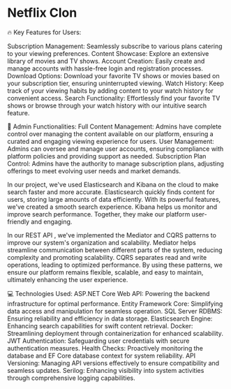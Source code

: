 # Netflix Clon

🔥 Key Features for Users:

Subscription Management: Seamlessly subscribe to various plans catering to your viewing preferences.
Content Showcase: Explore an extensive library of movies and TV shows.
Account Creation: Easily create and manage accounts with hassle-free login and registration processes.
Download Options: Download your favorite TV shows or movies based on your subscription tier, ensuring uninterrupted viewing.
Watch History: Keep track of your viewing habits by adding content to your watch history for convenient access.
Search Functionality: Effortlessly find your favorite TV shows or browse through your watch history with our intuitive search feature.

🔑 Admin Functionalities:
Full Content Management: Admins have complete control over managing the content available on our platform, ensuring a curated and engaging viewing experience for users.
User Management: Admins can oversee and manage user accounts, ensuring compliance with platform policies and providing support as needed.
Subscription Plan Control: Admins have the authority to manage subscription plans, adjusting offerings to meet evolving user needs and market demands.

In our project, we've used Elasticsearch and Kibana on the cloud to make search faster and more accurate. Elasticsearch quickly finds content for users, storing large amounts of data efficiently. With its powerful features, we've created a smooth search experience. Kibana helps us monitor and improve search performance. Together, they make our platform user-friendly and engaging.

In our REST API , we've implemented the Mediator and CQRS patterns to improve our system's organization and scalability. Mediator helps streamline communication between different parts of the system, reducing complexity and promoting scalability. CQRS separates read and write operations, leading to optimized performance. By using these patterns, we ensure our platform remains flexible, scalable, and easy to maintain, ultimately enhancing the user experience.

💻 Technologies Used:
ASP.NET Core Web API: Powering the backend infrastructure for optimal performance.
Entity Framework Core: Simplifying data access and manipulation for seamless operation.
SQL Server RDBMS: Ensuring reliability and efficiency in data storage.
Elasticsearch Engine: Enhancing search capabilities for swift content retrieval.
Docker: Streamlining deployment through containerization for enhanced scalability.
JWT Authentication: Safeguarding user credentials with secure authentication measures.
Health Checks: Proactively monitoring the database and EF Core database context for system reliability.
API Versioning: Managing API versions effectively to ensure compatibility and seamless updates.
Serilog: Enhancing visibility into system activities through comprehensive logging capabilities.
